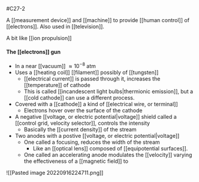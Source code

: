 #C27-2 

A [[measurement device]] and [[machine]] to provide [[human control]] of [[electrons]]. Also used in [[television]].

A bit like [[ion propulsion]]

#### The [[electrons]] gun
- In a near [[vacuum]] $\approx 10^{-8} \text{ atm}$
- Uses a [[heating coil]] [[filament]] possibly of [[tungsten]]
	- [[electrical current]] is passed through it, increases the [[temperature]] of cathode
	- This is called [[incandescent light bulbs|thermionic emission]], but a [[cold cathode]] can use a different process.
- Covered with a [[cathode]] a kind of [[electrical wire, or terminal]]
	- Electrons hover over the surface of the cathode
- A negative [[voltage, or electric potential|voltage]] shield called a [[control grid, velocity selector]], controls the intensity
	- Basically the [[current density]] of the stream
- Two anodes with a postive [[voltage, or electric potential|voltage]] 
	- One called a focusing, reduces the width of the stream
		- Like an [[optical lens]] composed of [[equipotential surfaces]].
	- One called an accelerating anode modulates the [[velocity]] varying the effectiveness of a [[magnetic field]] to

![[Pasted image 20220916224711.png]]
